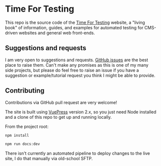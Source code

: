 # Time For Testing

This repo is the source code of the [Time For Testing](https://timefortesting.net/) website, a "living book" of information, guides, and examples for automated testing for CMS-driven websites and general web front-ends.

## Suggestions and requests

I am very open to suggestions and requests. [GitHub issues](https://github.com/doubleedesign/testing-notebook/issues) are the best place to raise them. Can't make any promises as this is one of my many side projects, but please do feel free to raise an issue if you have a suggestion or example/tutorial request you think I might be able to provide.

## Contributing

Contributions via GitHub pull request are very welcome!

The site is built using [VuePress](https://vuepress.vuejs.org/) version 2.x, so you just need Node installed and a clone of this repo to get up and running locally.

From the project root:

```bash
npm install
```
```bash
npm run docs:dev
```

There isn't currently an automated pipeline to deploy changes to the live site, I do that manually via old-school SFTP.
